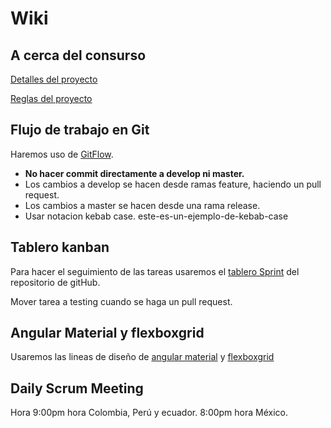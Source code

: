 # Wiki

## A cerca del consurso

[Detalles del proyecto](https://www.notion.so/Proyecto-Comfeco-15c64dbfad50403fb1e8263284ff0877)

[Reglas del proyecto](https://tinyurl.com/Reglas-Proyecto)

## Flujo de trabajo en Git

Haremos uso de [GitFlow](https://www.atlassian.com/es/git/tutorials/comparing-workflows/gitflow-workflow).

- **No hacer commit directamente a develop ni master.**
- Los cambios a develop se hacen desde ramas feature, haciendo un pull request.
- Los cambios a master se hacen desde una rama release.
- Usar notacion kebab case. este-es-un-ejemplo-de-kebab-case

## Tablero kanban

Para hacer el seguimiento de las tareas usaremos el [tablero Sprint](https://github.com/Comunidad-de-Programadores/Team-Angular-44-Comfeco/projects/1) del repositorio de gitHub.

Mover tarea a testing cuando se haga un pull request.

## Angular Material y flexboxgrid

Usaremos las lineas de diseño de [angular material](https://material.angular.io/components/categories) y [flexboxgrid](http://flexboxgrid.com/)

## Daily Scrum Meeting

Hora 9:00pm hora Colombia, Perú y ecuador. 8:00pm hora México.
